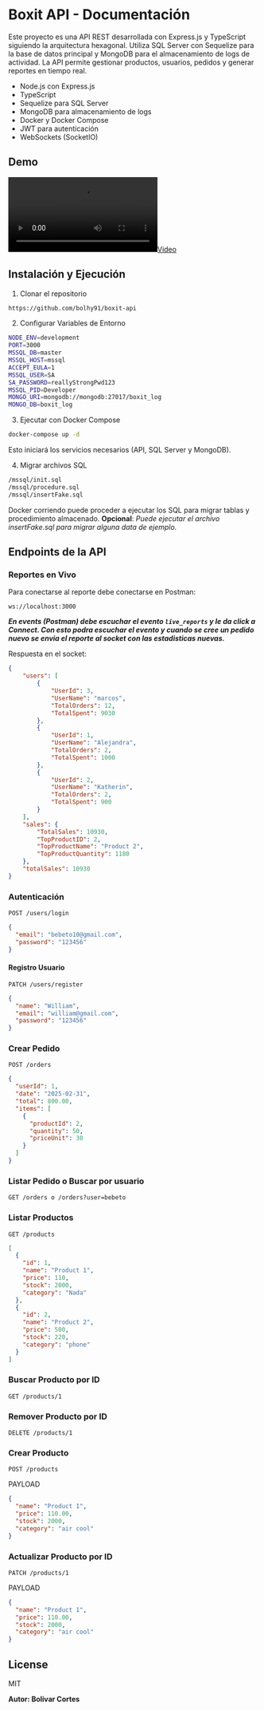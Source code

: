 # Boxit API - Documentación

Este proyecto es una API REST desarrollada con Express.js y TypeScript siguiendo la arquitectura hexagonal. Utiliza SQL
Server con Sequelize para la base de datos principal y MongoDB para el almacenamiento de logs de actividad. La API
permite gestionar productos, usuarios, pedidos y generar reportes en tiempo real.

- Node.js con Express.js
- TypeScript
- Sequelize para SQL Server
- MongoDB para almacenamiento de logs
- Docker y Docker Compose
- JWT para autenticación
- WebSockets (SocketIO)

## Demo
[![Video](https://raw.githubusercontent.com/bolhy91/boxit-api/main/demo/demo.mov)](https://github.com/bolhy91/boxit-api/blob/main/demo/demo.mov)


## Instalación y Ejecución

1. Clonar el repositorio

```sh
https://github.com/bolhy91/boxit-api
```

2. Configurar Variables de Entorno

```sh
NODE_ENV=development
PORT=3000
MSSQL_DB=master
MSSQL_HOST=mssql
ACCEPT_EULA=1
MSSQL_USER=SA
SA_PASSWORD=reallyStrongPwd123
MSSQL_PID=Developer
MONGO_URI=mongodb://mongodb:27017/boxit_log
MONGO_DB=boxit_log
```

3. Ejecutar con Docker Compose

```sh
docker-compose up -d
```

Esto iniciará los servicios necesarios (API, SQL Server y MongoDB).

4. Migrar archivos SQL

```sh
/mssql/init.sql
/mssql/procedure.sql
/mssql/insertFake.sql
```

Docker corriendo puede proceder a ejecutar los SQL para migrar tablas y procedimiento almacenado.
**Opcional**: _Puede ejecutar el archivo insertFake.sql para migrar alguna data de ejemplo._

## Endpoints de la API

### Reportes en Vivo

Para conectarse al reporte debe conectarse en Postman:

```http request
ws://localhost:3000
```

_**En events (Postman) debe escuchar el evento `live_reports` y le da click a **Connect**. Con esto podra escuchar el
evento
y cuando se cree un pedido nuevo se envia el reporte al socket con las estadisticas nuevas.**_

Respuesta en el socket:
```json
{
    "users": [
        {
            "UserId": 3,
            "UserName": "marcos",
            "TotalOrders": 12,
            "TotalSpent": 9030
        },
        {
            "UserId": 1,
            "UserName": "Alejandra",
            "TotalOrders": 2,
            "TotalSpent": 1000
        },
        {
            "UserId": 2,
            "UserName": "Katherin",
            "TotalOrders": 2,
            "TotalSpent": 900
        }
    ],
    "sales": {
        "TotalSales": 10930,
        "TopProductID": 2,
        "TopProductName": "Product 2",
        "TopProductQuantity": 1180
    },
    "totalSales": 10930
}
```

### Autenticación

```http request
POST /users/login
```

```json
{
  "email": "bebeto10@gmail.com",
  "password": "123456"
}
```

#### Registro Usuario

```http request
PATCH /users/register
```

```json
{
  "name": "William",
  "email": "william@gmail.com",
  "password": "123456"
}
```

### Crear Pedido

```http request
POST /orders
```

```json
{
  "userId": 1,
  "date": "2025-02-31",
  "total": 800.00,
  "items": [
    {
      "productId": 2,
      "quantity": 50,
      "priceUnit": 30
    }
  ]
}
```

### Listar Pedido o Buscar por usuario

```http request
GET /orders o /orders?user=bebeto
```

### Listar Productos

```http request
GET /products
```

```json
[
  {
    "id": 1,
    "name": "Product 1",
    "price": 110,
    "stock": 2000,
    "category": "Nada"
  },
  {
    "id": 2,
    "name": "Product 2",
    "price": 500,
    "stock": 220,
    "category": "phone"
  }
]
```

### Buscar Producto por ID

```http request
GET /products/1
```

### Remover Producto por ID

```http request
DELETE /products/1
```

### Crear Producto

```http request
POST /products
```

PAYLOAD

```json
{
  "name": "Product 1",
  "price": 110.00,
  "stock": 2000,
  "category": "air cool"
}
```

### Actualizar Producto por ID

```http request
PATCH /products/1
```

PAYLOAD

```json
{
  "name": "Product 1",
  "price": 110.00,
  "stock": 2000,
  "category": "air cool"
}
```
## License

MIT

**Autor: Bolivar Cortes**





